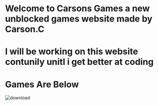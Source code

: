 # Welcome to Carsons Games a new unblocked games website made by Carson.C
# I will be working on this website contunily unitl i get better at coding

# Games Are Below
![download](https://github.com/user-attachments/assets/b1958a33-de9c-41f3-bffd-fead9d67d1c7)
<Title>2minutefooball<
